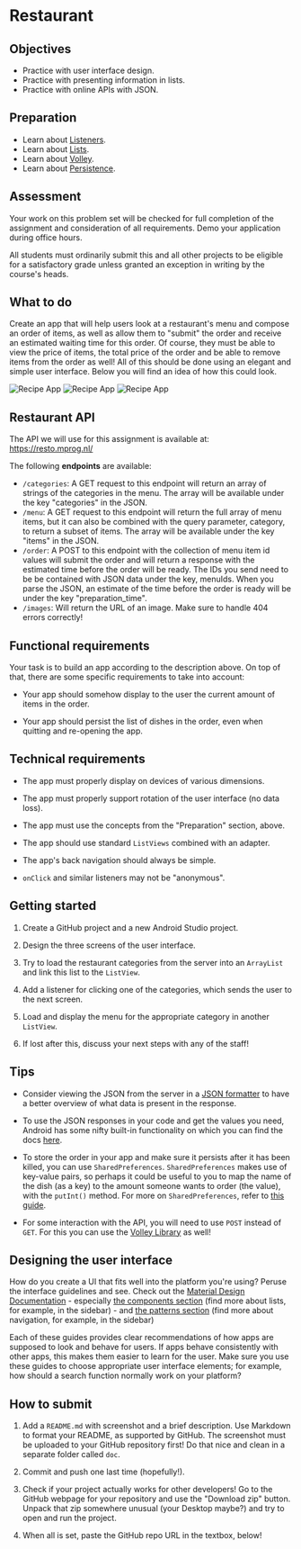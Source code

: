 # Restaurant


## Objectives

- Practice with user interface design.
- Practice with presenting information in lists.
- Practice with online APIs with JSON.


## Preparation

- Learn about [Listeners](/android/listeners).
- Learn about [Lists](/android/lists).
- Learn about [Volley](/android/volley).
- Learn about [Persistence](/android/persistence).


## Assessment

Your work on this problem set will be checked for full completion of the assignment and consideration of all requirements. Demo your application during office hours.

All students must ordinarily submit this and all other projects to be eligible for a satisfactory grade unless granted an exception in writing by the course's heads.


## What to do

Create an app that will help users look at a restaurant's menu and compose an order of items, as well as allow them to "submit" the order and receive an estimated waiting time for this order. Of course, they must be able to view the price of items, the total price of the order and be able to remove items from the order as well! All of this should be done using an elegant and simple user interface. Below you will find an idea of how this could look.

![Recipe App](rec1.png) ![Recipe App](rec2.png) ![Recipe App](rec3.png)


## Restaurant API

The API we will use for this assignment is available at: <https://resto.mprog.nl/>

The following **endpoints** are available:

* `/categories`: A GET request to this endpoint will return an array of strings of the categories in the menu. The array will be available under the key "categories" in the JSON.
* `/menu`: A GET request to this endpoint will return the full array of menu items, but it can also be combined with the query parameter, category, to return a subset of items. The array will be available under the key "items" in the JSON.
* `/order`: A POST to this endpoint with the collection of menu item id values will submit the order and will return a response with the estimated time before the order will be ready. The IDs you send need to be be contained with JSON data under the key, menuIds. When you parse the JSON, an estimate of the time before the order is ready will be under the key "preparation_time".
* `/images`: Will return the URL of an image. Make sure to handle 404 errors correctly!


## Functional requirements

Your task is to build an app according to the description above. On top of that, there are some specific requirements to take into account:

- Your app should somehow display to the user the current amount of items in the order.

- Your app should persist the list of dishes in the order, even when quitting and re-opening the app.


## Technical requirements

- The app must properly display on devices of various dimensions.

- The app must properly support rotation of the user interface (no data loss).

- The app must use the concepts from the "Preparation" section, above.

- The app should use standard `ListViews` combined with an adapter.

- The app's back navigation should always be simple.

- `onClick` and similar listeners may not be "anonymous".


## Getting started

1. Create a GitHub project and a new Android Studio project.

2. Design the three screens of the user interface.

3. Try to load the restaurant categories from the server into an `ArrayList` and link this list to the `ListView`.

4. Add a listener for clicking one of the categories, which sends the user to the next screen.

5. Load and display the menu for the appropriate category in another `ListView`.

6. If lost after this, discuss your next steps with any of the staff!


## Tips

- Consider viewing the JSON from the server in a [JSON formatter](https://jsonformatter.curiousconcept.com/) to have a better overview of what data is present in the response.

- To use the JSON responses in your code and get the values you need, Android has some nifty built-in functionality on which you can find the docs [here](https://developer.android.com/reference/org/json/package-summary.html).

- To store the order in your app and make sure it persists after it has been killed, you can use `SharedPreferences`. `SharedPreferences` makes use of key-value pairs, so perhaps it could be useful to you to map the name of the dish (as a key) to the amount someone wants to order (the value), with the `putInt()` method. For more on `SharedPreferences`, refer to [this guide](/android/persistence).

- For some interaction with the API, you will need to use `POST` instead of `GET`. For this you can use the [Volley Library](https://developer.android.com/training/volley/simple.html) as well!


## Designing the user interface

How do you create a UI that fits well into the platform you're using? Peruse the interface guidelines and see. Check out the [Material Design Documentation](https://developer.android.com/design/index.html)
	- especially [the components section](https://material.google.com/components/bottom-navigation.html) (find more about lists, for example, in the sidebar)
	- and [the patterns section](https://material.google.com/patterns/confirmation-acknowledgement.html) (find more about navigation, for example, in the sidebar)

Each of these guides provides clear recommendations of how apps are supposed to look and behave for users. If apps behave consistently with other apps, this makes them easier to learn for the user. Make sure you use these guides to choose appropriate user interface elements; for example, how should a search function normally work on your platform?


## How to submit

1. Add a `README.md` with screenshot and a brief description. Use Markdown to format your README, as supported by GitHub. The screenshot must be uploaded to your GitHub repository first! Do that nice and clean in a separate folder called `doc`.

2. Commit and push one last time (hopefully!).

3. Check if your project actually works for other developers! Go to the GitHub webpage for your repository and use the "Download zip" button. Unpack that zip somewhere unusual (your Desktop maybe?) and try to open and run the project.

4. When all is set, paste the GitHub repo URL in the textbox, below!
